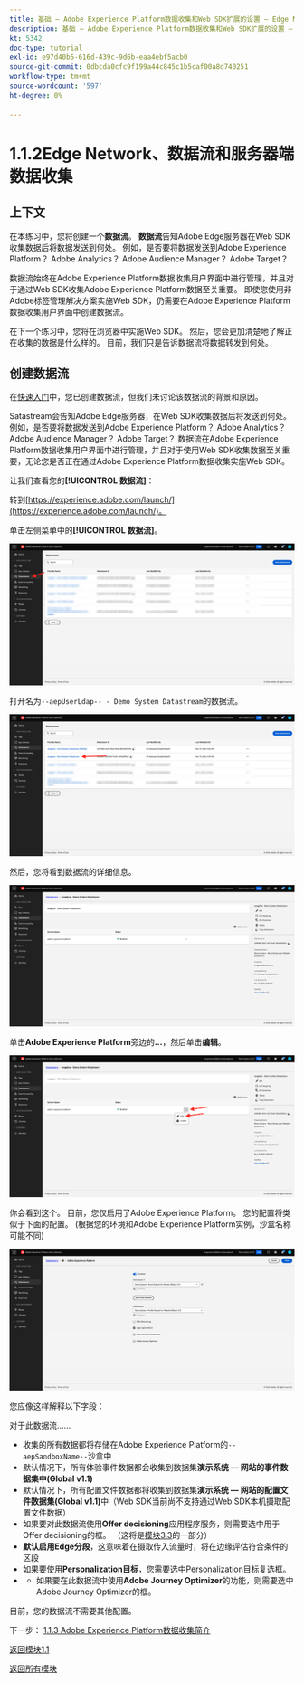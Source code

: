 ```yaml
---
title: 基础 — Adobe Experience Platform数据收集和Web SDK扩展的设置 — Edge Network、数据流和服务器端数据收集
description: 基础 — Adobe Experience Platform数据收集和Web SDK扩展的设置 — Edge Network、数据流和服务器端数据收集
kt: 5342
doc-type: tutorial
exl-id: e97d40b5-616d-439c-9d6b-eaa4ebf5acb0
source-git-commit: 0dbcda0cfc9f199a44c845c1b5caf00a8d740251
workflow-type: tm+mt
source-wordcount: '597'
ht-degree: 0%

---
```


# 1.1.2Edge Network、数据流和服务器端数据收集

## 上下文

在本练习中，您将创建一个&#x200B;**数据流**。 **数据流**&#x200B;告知Adobe Edge服务器在Web SDK收集数据后将数据发送到何处。 例如，是否要将数据发送到Adobe Experience Platform？ Adobe Analytics？ Adobe Audience Manager？ Adobe Target？

数据流始终在Adobe Experience Platform数据收集用户界面中进行管理，并且对于通过Web SDK收集Adobe Experience Platform数据至关重要。 即使您使用非Adobe标签管理解决方案实施Web SDK，仍需要在Adobe Experience Platform数据收集用户界面中创建数据流。

在下一个练习中，您将在浏览器中实施Web SDK。 然后，您会更加清楚地了解正在收集的数据是什么样的。 目前，我们只是告诉数据流将数据转发到何处。

## 创建数据流

在[快速入门](./../../../modules/gettingstarted/gettingstarted/ex2.md)中，您已创建数据流，但我们未讨论该数据流的背景和原因。

Satastream会告知Adobe Edge服务器，在Web SDK收集数据后将发送到何处。 例如，是否要将数据发送到Adobe Experience Platform？ Adobe Analytics？ Adobe Audience Manager？ Adobe Target？ 数据流在Adobe Experience Platform数据收集用户界面中进行管理，并且对于使用Web SDK收集数据至关重要，无论您是否正在通过Adobe Experience Platform数据收集实施Web SDK。

让我们查看您的&#x200B;**[!UICONTROL 数据流]**：

转到[https://experience.adobe.com/launch/](https://experience.adobe.com/launch/)。

单击左侧菜单中的&#x200B;**[!UICONTROL 数据流]**。

![单击左侧导航中的“数据流”图标](./images/edgeconfig1.png)

打开名为`--aepUserLdap-- - Demo System Datastream`的数据流。

![命名数据流并保存](./images/edgeconfig2.png)

然后，您将看到数据流的详细信息。

![命名数据流并保存](./images/edgecfg1.png)

单击&#x200B;**Adobe Experience Platform**&#x200B;旁边的&#x200B;**...**，然后单击&#x200B;**编辑**。

![命名数据流并保存](./images/edgecfg1a.png)

你会看到这个。 目前，您仅启用了Adobe Experience Platform。 您的配置将类似于下面的配置。 (根据您的环境和Adobe Experience Platform实例，沙盒名称可能不同)

![命名数据流并保存](./images/edgecfg2.png)

您应像这样解释以下字段：

对于此数据流……

- 收集的所有数据都将存储在Adobe Experience Platform的`--aepSandboxName--`沙盒中
- 默认情况下，所有体验事件数据都会收集到数据集&#x200B;**演示系统 — 网站的事件数据集中(Global v1.1)**
- 默认情况下，所有配置文件数据都将收集到数据集&#x200B;**演示系统 — 网站的配置文件数据集(Global v1.1)**&#x200B;中（Web SDK当前尚不支持通过Web SDK本机摄取配置文件数据）
- 如果要对此数据流使用&#x200B;**Offer decisioning**&#x200B;应用程序服务，则需要选中用于Offer decisioning的框。 （这将是[模块3.3](./../../../modules/ajo-b2c/module3.3/offer-decisioning.md)的一部分）
- **默认启用Edge分段**，这意味着在摄取传入流量时，将在边缘评估符合条件的区段
- 如果要使用&#x200B;**Personalization目标**，您需要选中Personalization目标复选框。
- 
   - 如果要在此数据流中使用&#x200B;**Adobe Journey Optimizer**&#x200B;的功能，则需要选中Adobe Journey Optimizer的框。


目前，您的数据流不需要其他配置。

下一步： [1.1.3 Adobe Experience Platform数据收集简介](./ex3.md)

[返回模块1.1](./data-ingestion-launch-web-sdk.md)

[返回所有模块](./../../../overview.md)
